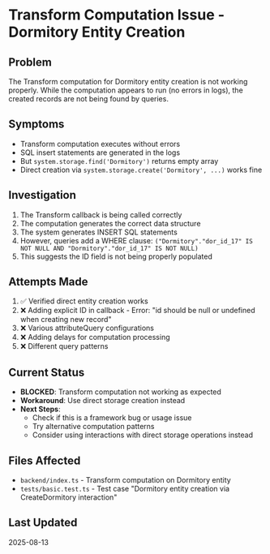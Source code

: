 # Transform Computation Issue - Dormitory Entity Creation

## Problem
The Transform computation for Dormitory entity creation is not working properly. While the computation appears to run (no errors in logs), the created records are not being found by queries.

## Symptoms
- Transform computation executes without errors
- SQL insert statements are generated in the logs
- But `system.storage.find('Dormitory')` returns empty array
- Direct creation via `system.storage.create('Dormitory', ...)` works fine

## Investigation
1. The Transform callback is being called correctly
2. The computation generates the correct data structure
3. The system generates INSERT SQL statements
4. However, queries add a WHERE clause: `("Dormitory"."dor_id_17" IS NOT NULL AND "Dormitory"."dor_id_17" IS NOT NULL)`
5. This suggests the ID field is not being properly populated

## Attempts Made
1. ✅ Verified direct entity creation works
2. ❌ Adding explicit ID in callback - Error: "id should be null or undefined when creating new record"
3. ❌ Various attributeQuery configurations
4. ❌ Adding delays for computation processing
5. ❌ Different query patterns

## Current Status
- **BLOCKED**: Transform computation not working as expected
- **Workaround**: Use direct storage creation instead
- **Next Steps**: 
  - Check if this is a framework bug or usage issue
  - Try alternative computation patterns
  - Consider using interactions with direct storage operations instead

## Files Affected
- `backend/index.ts` - Transform computation on Dormitory entity
- `tests/basic.test.ts` - Test case "Dormitory entity creation via CreateDormitory interaction"

## Last Updated
2025-08-13